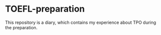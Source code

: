 # TOEFL-preparation
This repository is a diary, which contains my experience about TPO during the preparation.
